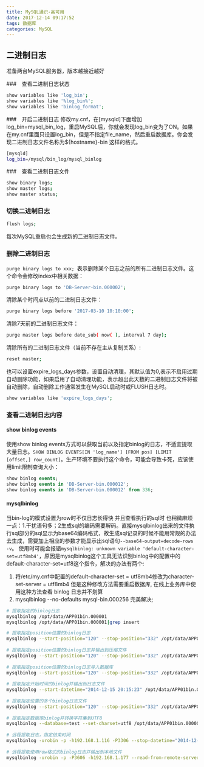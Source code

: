 ```yaml
---
title: MySQL通识-高可用
date: 2017-12-14 09:17:52
tags: 数据库
categories: MySQL
---
```



## 二进制日志

准备两台MySQL服务器，版本越接近越好


###　查看二进制日志状态

```bash
show variables like 'log_bin';
show variables like '%log_bin%';
show variables like 'binlog_format';
```

###　开启二进制日志
修改my.cnf，在[mysqld]下面增加log_bin=mysql_bin_log，重启MySQL后，你就会发现log_bin变为了ON。如果在my.cnf里面只设置log_bin，但是不指定file_name，然后重启数据库。你会发现二进制日志文件名称为${hostname}-bin 这样的格式。
```bash
[mysqld]
log_bin=/mysql/bin_log/mysql_binlog
```

###　查看二进制日志文件

```bash
show binary logs;
show master logs;
show master status;
```

### 切换二进制日志

```bash
flush logs;
```
每次MySQL重启也会生成新的二进制日志文件。

### 删除二进制日志

`purge binary logs to xxx; `表示删除某个日志之前的所有二进制日志文件。这个命令会修改index中相关数据：
```bash
purge binary logs to 'DB-Server-bin.000002';
```

清除某个时间点以前的二进制日志文件：
```bash
purge binary logs before '2017-03-10 10:10:00';
```

清除7天前的二进制日志文件：
```bash
purge master logs before date_sub( now( ), interval 7 day);
```

清除所有的二进制日志文件（当前不存在主从复制关系）:
```bash
reset master;
```

也可以设置expire_logs_days参数，设置自动清理，其默认值为0,表示不启用过期自动删除功能，如果启用了自动清理功能，表示超出此天数的二进制日志文件将被自动删除，自动删除工作通常发生在MySQL启动时或FLUSH日志时。
```bash
show variables like 'expire_logs_days';
```

### 查看二进制日志内容

#### show binlog events

使用show binlog events方式可以获取当前以及指定binlog的日志，不适宜提取大量日志。`SHOW BINLOG EVENTS[IN 'log_name'] [FROM pos] [LIMIT [offset,] row_count]`。生产环境不要执行这个命令，可能会导致卡死，应该使用limit限制查询大小：
```sql
show binlog events;
show binlog events in 'DB-Server-bin.000012';
show binlog events in 'DB-Server-bin.000012' from 336;
```

#### mysqlbinlog
当bin-log的模式设置为row时不仅日志长得快 并且查看执行的sql时 也稍微麻烦一点：1.干扰语句多；2生成sql的编码需要解码。直接mysqlbinlog出来的文件执行sql部分的sql显示为base64编码格式，故生成sql记录的时候不能用常规的办法去生成，需要加上相应的参数才能显示出sql语句`--base64-output=decode-rows -v`。
使用时可能会报错`mysqlbinlog: unknown variable 'default-character-set=utf8mb4'`，原因是mysqlbinlog这个工具无法识别binlog中的配置中的default-character-set=utf8这个指令，解决的办法有两个:
1. 将/etc/my.cnf中配置的default-character-set = utf8mb4修改为character-set-server = utf8mb4 但是这种修改方法需要重启数据库, 在线上业务库中使用这种方法查看 binlog 日志并不划算
2. mysqlbinlog --no-defaults mysql-bin.000256 完美解决;

```bash
# 提取指定的binlog日志  
mysqlbinlog /opt/data/APP01bin.000001  
mysqlbinlog /opt/data/APP01bin.000001|grep insert  

# 提取指定position位置的binlog日志  
mysqlbinlog --start-position="120" --stop-position="332" /opt/data/APP01bin.000001  
  
# 提取指定position位置的binlog日志并输出到压缩文件  
mysqlbinlog --start-position="120" --stop-position="332" /opt/data/APP01bin.000001 |gzip >extra_01.sql.gz  
  
# 提取指定position位置的binlog日志导入数据库  
mysqlbinlog --start-position="120" --stop-position="332" /opt/data/APP01bin.000001 | mysql -uroot -p  
  
# 提取指定开始时间的binlog并输出到日志文件  
mysqlbinlog --start-datetime="2014-12-15 20:15:23" /opt/data/APP01bin.000002 --result-file=extra02.sql  
  
# 提取指定位置的多个binlog日志文件  
mysqlbinlog --start-position="120" --stop-position="332" /opt/data/APP01bin.000001 /opt/data/APP01bin.000002|more  
  
# 提取指定数据库binlog并转换字符集到UTF8  
mysqlbinlog --database=test --set-charset=utf8 /opt/data/APP01bin.000001 /opt/data/APP01bin.000002 >test.sql  
  
# 远程提取日志，指定结束时间   
mysqlbinlog -urobin -p -h192.168.1.116 -P3306 --stop-datetime="2014-12-15 20:30:23" --read-from-remote-server mysql-bin.000033 |more  
  
# 远程提取使用row格式的binlog日志并输出到本地文件  
mysqlbinlog -urobin -p -P3606 -h192.168.1.177 --read-from-remote-server -vv inst3606bin.000005 >row.sql  
```



